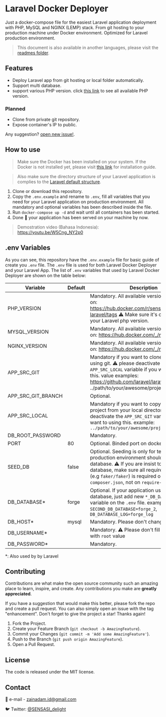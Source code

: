# Laravel Docker Deployer

Just a docker-compose file for the easiest Laravel application deployment with PHP, MySQL and NGINX (LEMP) stack. From git hosting to your production machine under Docker environment. Optimized for Laravel production environment.

> This document is also available in another languages, please visit the [readmes folder](readmes/).

## Features

- Deploy Laravel app from git hosting or local folder automatically.
- Support multi database.
- support various PHP version. click [this link](https://hub.docker.com/repository/docker/sensasidelight/php-laravel/tags) to see all available PHP version.

### Planned

- Clone from private git repository.
- Expose container's IP to public.

Any suggestion? [open new issue!](https://github.com/sensasi-delight/laravel-docker-deployer/issues/new).

## How to use

> Make sure the Docker has been installed on your system. If the Docker is not installed yet, please visit [this link](https://docs.docker.com/engine/install/) for installation guide.

> Also make sure the directory structure of your Laravel application is complies to the [Laravel default structure](https://laravel.com/docs/structure).


1. Clone or download this repository.
2. Copy the `.env.example` and rename to `.env`, fill all variables that you need for your Laravel application on production environment. All mandatory and optional variables has been described inside the file.
3. Run `docker-compose up -d` and wait until all containers has been started.
4. Done 🎉 your application has been served on your machine by now.

> Demostration video (Bahasa Indonesia): https://youtu.be/W5Cng_NY2p0

## .env Variables

As you can see, this repository have the `.env.example` file for basic guide of create you `.env` file.
The `.env` file is used for both Laravel Docker Deployer and your Laravel App.
The list of `.env` variables that used by Laravel Docker Deployer are shown on the table below:

| Variable           | Default | Description                                                                                                                                                                                                                                                                                                                                                                                 |
|--------------------|---------|---------------------------------------------------------------------------------------------------------------------------------------------------------------------------------------------------------------------------------------------------------------------------------------------------------------------------------------------------------------------------------------------|
| PHP_VERSION        |         | Mandatory. All available versions can be seen on: https://hub.docker.com/r/sensasidelight/php-laravel/tags ⚠️ Make sure it's compatible with your Laravel php version.                                                                                                                                                                                                                                                                                |
| MYSQL_VERSION      |         | Mandatory. All available versions can be seen on: https://hub.docker.com/_/mysql/tags                                                                                                                                                                                                                                                                                                                                           |
| NGINX_VERSION      |         | Mandatory. All available versions can be seen on: https://hub.docker.com/_/nginx/tags                                                                                                                                                                                                                                                                                                                                          |
| APP_SRC_GIT        |         | Mandatory if you want to clone the project using git. ⚠️ please deactivate the `APP_SRC_LOCAL` variable if you want to using this. value examples: https://github.com/laravel/laravel, ../path/to/your/awesome/project/.git |
| APP_SRC_GIT_BRANCH |         | Optional.                                                                                                                                                                                                                                                                                                                                                                                   |
| APP_SRC_LOCAL      |         | Mandatory if you want to copy-paste the project from your local directory. ⚠️ Please deactivate the `APP_SRC_GIT` variable if you want to using this.  example: `../path/to/your/awesome/project`                                                                                                                                                                                            |
| DB_ROOT_PASSWORD   |         | Mandatory.                                                                                                                                                                                                                                                                                                                                                                                  |
| PORT               | 80      | Optional. Binded port on docker host.                                                                                                                                                                                                                                                                                                                                                       |
| SEED_DB            | false   | Optional. Seeding is only for testing. Your production environment shouldn't seed the database. ⚠️ If you are insist to seed the database, make sure all required packages (e.g `faker/faker`) is required on `composer.json`, not on `require-dev`                                                                                                                                                   |
| DB_DATABASE*       | forge   | Optional. If your application use multiple database, just add new `*_DB_DATABASE_*` variable on the `.env` file. examples: `SECOND_DB_DATABASE=forge_2`, `DB_DATABASE_LOG=forge_log`                                                                                                                                                                                            |
| DB_HOST*           | mysql   | Mandatory. Please don't change the value.                                                                                                                                                                                                                                                                                                                                                   |
| DB_USERNAME*       |         | Mandatory. ⚠️ Please don't fill this variable with `root` value                                                                                                                                                                                                                                                                                                                              |
| DB_PASSWORD*       |         | Mandatory.                                                                                                                                                                                                                                                                                                                                                                                  |

*: Also used by by Laravel

## Contributing

Contributions are what make the open source community such an amazing place to learn, inspire, and create. Any contributions you make are **greatly appreciated**.

If you have a suggestion that would make this better, please fork the repo and create a pull request. You can also simply open an issue with the tag "enhancement". Don't forget to give the project a star! Thanks again!

1. Fork the Project.
2. Create your Feature Branch (`git checkout -b AmazingFeature`).
3. Commit your Changes (`git commit -m 'Add some AmazingFeature'`).
4. Push to the Branch (`git push origin AmazingFeature`).
5. Open a Pull Request.

## License

The code is released under the MIT license.

## Contact

📧 e-mail - [zainadam.id@gmail.com](mailto:zainadam.id+gh+readme@gmail.com?subject=[GitHub]%20Laravel%20Docker%20Deployer)

🐦 Twitter: [@SENSASI_delight](https://twitter.com/SENSASI_delight)